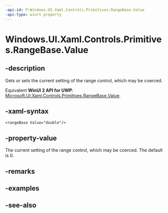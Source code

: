 ```yaml
---
-api-id: P:Windows.UI.Xaml.Controls.Primitives.RangeBase.Value
-api-type: winrt property
---
```


<!-- Property syntax
public double Value { get;  set; }
-->

# Windows.UI.Xaml.Controls.Primitives.RangeBase.Value

## -description
Gets or sets the current setting of the range control, which may be coerced.

Equivalent **WinUI 2 API for UWP**: [Microsoft.UI.Xaml.Controls.Primitives.RangeBase.Value](/windows/winui/api/microsoft.ui.xaml.controls.primitives.rangebase.value).

## -xaml-syntax
```xaml
<rangeBase Value="double"/>
```


## -property-value
The current setting of the range control, which may be coerced. The default is 0.

## -remarks

## -examples

## -see-also
